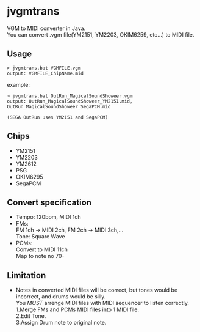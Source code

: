 # jvgmtrans
VGM to MIDI converter in Java.  
You can convert .vgm file(YM2151, YM2203, OKIM6259, etc...) to MIDI file.

## Usage
    > jvgmtrans.bat VGMFILE.vgm  
    output: VGMFILE_ChipName.mid

example:

    > jvgmtrans.bat OutRun_MagicalSoundShoweer.vgm
    output: OutRun_MagicalSoundShoweer_YM2151.mid, OutRun_MagicalSoundShoweer_SegaPCM.mid

    (SEGA OutRun uses YM2151 and SegaPCM)


## Chips
* YM2151
* YM2203
* YM2612
* PSG
* OKIM6295
* SegaPCM

## Convert specification
* Tempo: 120bpm, MIDI 1ch
* FMs:  
FM 1ch -&gt; MIDI 2ch, FM 2ch -&gt; MIDI 3ch,...  
Tone: Square Wave  
* PCMs:  
Convert to MIDI 11ch  
Map to note no 70-

## Limitation
* Notes in converted MIDI files will be correct, but tones would be incorrect, and drums would be silly.  
You *MUST* arrenge MIDI files with MIDI sequencer to listen correctly.  
1.Merge FMs and PCMs MIDI files into 1 MIDI file.  
2.Edit Tone.  
3.Assign Drum note to original note.  

